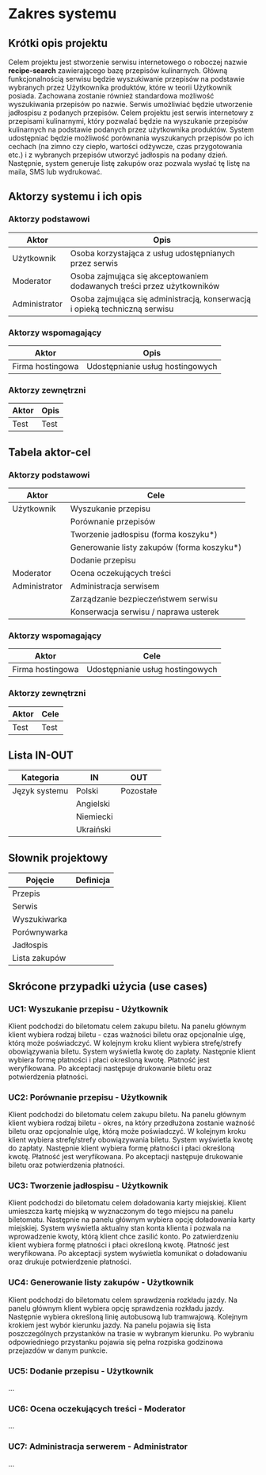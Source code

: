 # Zakres systemu

## Krótki opis projektu
Celem projektu jest stworzenie serwisu internetowego o roboczej nazwie **recipe-search** zawierającego bazę przepisów kulinarnych. Główną funkcjonalnością serwisu będzie wyszukiwanie przepisów na podstawie wybranych przez Użytkownika produktów, które w teorii Użytkownik posiada. Zachowana zostanie również standardowa możliwość wyszukiwania przepisów po nazwie. Serwis umożliwiać będzie utworzenie jadłospisu z podanych przepisów.
Celem projektu jest serwis internetowy z przepisami kulinarnymi, który pozwalać będzie na wyszukanie przepisów kulinarnych na podstawie podanych przez użytkownika produktów. System udostępniać będzie możliwość porównania wyszukanych przepisów po ich cechach (na zimno czy ciepło, wartości odżywcze, czas przygotowania etc.) i z wybranych przepisów utworzyć jadłospis na podany dzień. Następnie, system generuje listę zakupów oraz pozwala wysłać tę listę na maila, SMS lub wydrukować. 

## Aktorzy systemu i ich opis

### Aktorzy podstawowi
Aktor | Opis
--- | ---
Użytkownik | Osoba korzystająca z usług udostępnianych przez serwis
Moderator | Osoba zajmująca się akceptowaniem dodawanych treści przez użytkowników
Administrator | Osoba zajmująca się administracją, konserwacją i opieką techniczną serwisu

### Aktorzy wspomagający
Aktor | Opis
--- | ---
Firma hostingowa | Udostępnianie usług hostingowych

### Aktorzy zewnętrzni
Aktor | Opis
--- | ---
Test | Test

## Tabela aktor-cel

### Aktorzy podstawowi
Aktor | Cele
--- | ---
Użytkownik | Wyszukanie przepisu 
&nbsp; |Porównanie przepisów 
&nbsp; |Tworzenie jadłospisu (forma koszyku*) 
&nbsp; | Generowanie listy zakupów (forma koszyku*) 
&nbsp; | Dodanie przepisu
Moderator | Ocena oczekujących treści 
Administrator | Administracja serwisem 
&nbsp; | Zarządzanie bezpieczeństwem serwisu 
&nbsp; | Konserwacja serwisu / naprawa usterek 

### Aktorzy wspomagający
Aktor | Cele
--- | ---
Firma hostingowa | Udostępnianie usług hostingowych

### Aktorzy zewnętrzni
Aktor | Cele
--- | ---
Test | Test

## Lista IN-OUT

Kategoria | IN | OUT
--- | --- | ---
Język systemu | Polski | Pozostałe
&nbsp; | Angielski | 
&nbsp; | Niemiecki | 
&nbsp; | Ukraiński | 

## Słownik projektowy
Pojęcie | Definicja
--- | ---
Przepis | 
Serwis | 
Wyszukiwarka | 
Porównywarka | 
Jadłospis | 
Lista zakupów | 

## Skrócone przypadki użycia (use cases)
### UC1: Wyszukanie przepisu - Użytkownik
Klient podchodzi do biletomatu celem zakupu biletu. Na panelu głównym klient wybiera rodzaj biletu - czas ważności biletu oraz opcjonalnie ulgę, którą może poświadczyć. W kolejnym kroku klient wybiera strefę/strefy obowiązywania biletu. System wyświetla kwotę do zapłaty. Następnie klient wybiera formę płatności i płaci określoną kwotę. Płatność jest weryfikowana. Po akceptacji następuje drukowanie biletu oraz potwierdzenia płatności.

### UC2: Porównanie przepisu - Użytkownik
Klient podchodzi do biletomatu celem zakupu biletu. Na panelu głównym klient wybiera rodzaj biletu - okres, na który przedłużona zostanie ważność biletu oraz opcjonalnie ulgę, którą może poświadczyć. W kolejnym kroku klient wybiera strefę/strefy obowiązywania biletu. System wyświetla kwotę do zapłaty. Następnie klient wybiera formę płatności i płaci określoną kwotę. Płatność jest weryfikowana. Po akceptacji następuje drukowanie biletu oraz potwierdzenia płatności.

### UC3: Tworzenie jadłospisu - Użytkownik
Klient podchodzi do biletomatu celem doładowania karty miejskiej. Klient umieszcza kartę miejską w wyznaczonym do tego miejscu na panelu biletomatu. Następnie na panelu głównym wybiera opcję doładowania karty miejskiej. System wyświetla aktualny stan konta klienta i pozwala na wprowadzenie kwoty, którą klient chce zasilić konto. Po zatwierdzeniu klient wybiera formę płatności i płaci określoną kwotę. Płatność jest weryfikowana. Po akceptacji system wyświetla komunikat o doładowaniu oraz drukuje potwierdzenie płatności.

### UC4: Generowanie listy zakupów - Użytkownik
Klient podchodzi do biletomatu celem sprawdzenia rozkładu jazdy. Na panelu głównym klient wybiera opcję sprawdzenia rozkładu jazdy. Następnie wybiera określoną linię autobusową lub tramwajową. Kolejnym krokiem jest wybór kierunku jazdy. Na panelu pojawia się lista poszczególnych przystanków na trasie w wybranym kierunku. Po wybraniu odpowiedniego przystanku pojawia się pełna rozpiska godzinowa przejazdów w danym punkcie.

### UC5: Dodanie przepisu - Użytkownik
...

### UC6: Ocena oczekujących treści - Moderator
...

### UC7: Administracja serwerem - Administrator
...
